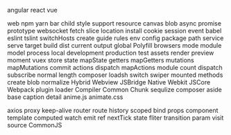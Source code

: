   
 angular
 react
 vue
 
 
 web
 npm
 yarn
 bar
 child
 style
 support
 resource
 canvas
 blob
 async
 promise
 prototype
 websocket
 fetch
 slice
 location
 install
 cookie
 session
 event
 babel
 eslint
 tslint
 switchHosts
 create
 guide
 rules
 env
 config
 package
 path
 service
 serve
 target
 build
 dist
 current
 output
 global
 Polyfill
 browsers
 mode
 module
 model
 process
 local
 development
 production
 test
 assets
 render
 preview
 moment
 vuex
 store
 state
 mapState
 getters
 mapGetters
 mutations
 mapMutations
 commit
 actions
 dispatch
 mapActions
 module
 count
 dispatch
 subscribe
 normal
 length 
 composer
 loadsh
 switch
 swiper
 mounted
 methods
 create
 blob
 normalize
 Hybrid
 Webview 
 JSBridge
 Native 
 Webkit
 JSCore 
 Webpack
 plugin
 loader
 Compiler
 Common
 Chunk
 sequlize
 composer 
 aside
 base
 caption
 detail
 anime.js
 animate.css
 
 axios
 proxy
 keep-alive
 router
 route
 history
 scoped
 bind
 props
 component
 template
 computed
 watch
 emit
 ref
 nextTick
 state
 fliter
 transition
 param
 visit
 source
 CommonJS